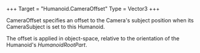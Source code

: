 +++
Target = "Humanoid.CameraOffset"
Type = Vector3
+++

CameraOffset specifies an offset to the Camera's subject position when its CameraSubject is set to this Humanoid.The offset is applied in object-space, relative to the orientation of the Humanoid's *HumanoidRootPart*.